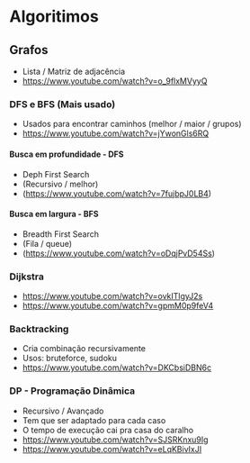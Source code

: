 # Algoritimos
## Grafos
- Lista / Matriz de adjacência
- https://www.youtube.com/watch?v=o_9flxMVyyQ

### DFS e BFS (Mais usado)
- Usados para encontrar caminhos (melhor / maior / grupos)
- https://www.youtube.com/watch?v=jYwonGls6RQ
#### Busca em profundidade - DFS
- Deph First Search
- (Recursivo / melhor)
- (https://www.youtube.com/watch?v=7fujbpJ0LB4)
#### Busca em largura - BFS
- Breadth First Search
- (Fila / queue)
- (https://www.youtube.com/watch?v=oDqjPvD54Ss)

### Dijkstra
- https://www.youtube.com/watch?v=ovkITlgyJ2s  
- https://www.youtube.com/watch?v=gpmM0p9feV4

### Backtracking
- Cria combinação recursivamente
- Usos: bruteforce, sudoku
- https://www.youtube.com/watch?v=DKCbsiDBN6c

### DP - Programação Dinâmica
- Recursivo / Avançado
- Tem que ser adaptado para cada caso
- O tempo de execução cai pra casa do caralho
- https://www.youtube.com/watch?v=SJSRKnxu9Ig
- https://www.youtube.com/watch?v=eLqKBivIxJI
